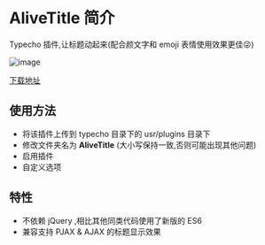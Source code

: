 # AliveTitle 简介

  Typecho 插件,让标题动起来(配合颜文字和 emoji 表情使用效果更佳😜)

  ![image](https://user-images.githubusercontent.com/80263760/184079283-2e8a4dd2-190d-4d6c-bab3-876a58a14e59.png)

  [下载地址](https://github.com/XYZ-dragon/AliveTitle/releases/tag/v1.0.1)

## 使用方法

- 将该插件上传到 typecho 目录下的 usr/plugins 目录下
- 修改文件夹名为 **AliveTitle** (大小写保持一致,否则可能出现其他问题)
- 启用插件
- 自定义选项

## 特性

- 不依赖 jQuery ,相比其他同类代码使用了新版的 ES6
- 兼容支持 PJAX & AJAX 的标题显示效果

